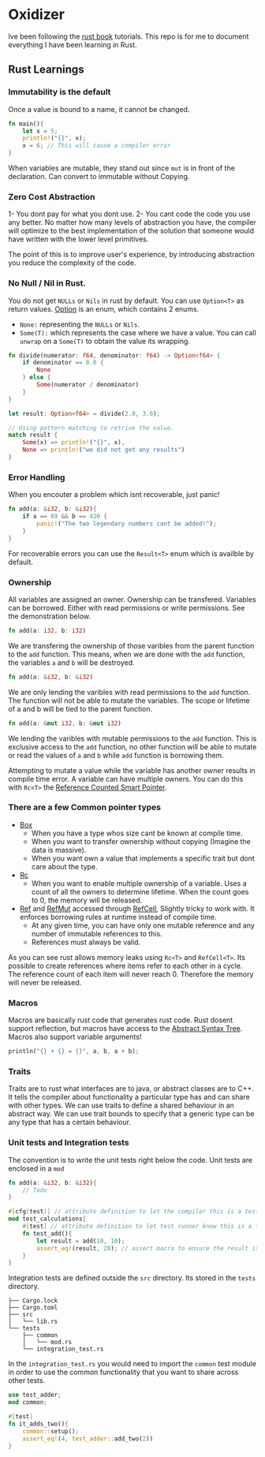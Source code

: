 # Oxidizer

Ive been following the [rust book](https://doc.rust-lang.org/book/) tutorials.
This repo is for me to document everything I have been learning in Rust.


## Rust Learnings

### Immutability is the default
Once a value is bound to a name, it cannot be changed.
```rust
fn main(){
    let x = 5;
    println!("{}", x);
    x = 6; // This will cause a compiler error
}
```
When variables are mutable, they stand out since `mut` is in front of the declaration. Can convert to immutable without Copying.

### Zero Cost Abstraction
1- You dont pay for what you dont use.
2- You cant code the code you use any better.
No matter how many levels of abstraction you have, the compiler will optimize to the best implementation of the solution that someone would have written with the lower level primitives.

The point of this is to improve user's experience, by introducing abstraction you reduce the complexity of the code.

### No Null / Nil in Rust.
You do not get `NULLs` or `Nils` in rust by default. You can use `Option<T>` as return values. [Option](https://doc.rust-lang.org/std/option/enum.Option.html) is an enum, which contains 2 enums. 
- `None:` representing the `NULLs` or `Nils`. 
- `Some(T):` which represents the case where we have a value. You can call `unwrap` on a `Some(T)` to obtain the value its wrapping.
```rust
fn divide(numerator: f64, denominator: f64) -> Option<f64> {
    if denominator == 0.0 {
        None
    } else {
        Some(numerator / denominator)
    }
}

let result: Option<f64> = divide(2.0, 3.0);

// Using pattern matching to retrive the value.
match result {
    Some(x) => println!("{}", x),
    None => println!("we did not get any results") 
}
```

### Error Handling
When you encouter a problem which isnt recoverable, just panic!
```rust
fn add(a: &i32, b: &i32){
    if a == 69 && b == 420 {
        panic!("The two legendary numbers cant be added!");
    }
}
```

For recoverable errors you can use the `Result<T>` enum which is availble by default.

### Ownership
All variables are assigned an owner. Ownership can be transfered. Variables can be borrowed. Either with read permissions or write permissions. See the demonstration below.


```rust
fn add(a: i32, b: i32)
```
We are transfering the ownership of those varibles from the parent function to the `add` function. This means, when we are done with the `add` function, the variables `a` and `b` will be destroyed.


```rust
fn add(a: &i32, b: &i32)
```
We are only lending the varibles with read permissions to the `add` function. The function will not be able to mutate the variables. The scope or lifetime of a and b will be tied to the parent function.


```rust
fn add(a: &mut i32, b: &mut i32)
```
We lending the varibles with mutable permissions to the `add` function. This is exclusive access to the `add` function, no other function will be able to mutate or read the values of `a` and `b` while `add` function is borrowing them.

Attempting to mutate a value while the variable has another owner results in compile time error.
A variable can have multiple owners. You can do this with `Rc<T>` the [Reference Counted Smart Pointer](https://doc.rust-lang.org/book/ch15-04-rc.html).

### There are a few Common pointer types
- [Box<T>](https://doc.rust-lang.org/std/boxed/struct.Box.html)
  - When you have a type whos size cant be known at compile time.
  - When you want to transfer ownership without copying (Imagine the data is massive).
  - When you want own a value that implements a specific trait but dont care about the type.
- [Rc<T>](https://doc.rust-lang.org/book/ch15-04-rc.html)
  - When you want to enable multiple ownership of a variable. Uses a count of all the owners to determine lifetime. When the count goes to 0, the memory will be released.
- [Ref<T>](https://doc.rust-lang.org/std/cell/struct.Ref.html) and [RefMut<T>](https://doc.rust-lang.org/std/cell/struct.RefMut.html) accessed through [RefCell<T>](https://doc.rust-lang.org/std/cell/struct.RefCell.html), Slightly tricky to work with. It enforces borrowing rules at runtime instead of compile time.
  - At any given time, you can have only one mutable reference and any number of immutable references to this.
  - References must always be valid.
  
As you can see rust allows memory leaks using `Rc<T>` and `RefCell<T>`. Its possible to create references where items refer to each other in a cycle. The reference count of each item will never reach 0. Therefore the memory will never be released.


### Macros
Macros are basically rust code that generates rust code. Rust dosent support reflection, but macros have access to the [Abstract Syntax Tree](https://en.wikipedia.org/wiki/Abstract_syntax_tree).
Macros also support variable arguments!
```rust
println("{} + {} = {}", a, b, a + b);
```

### Traits
Traits are to rust what interfaces are to java, or abstract classes are to C++. It tells the compiler about functionality a particular type has and can share with other types. We can use traits to define a shared behaviour in an abstract way. We can use trait bounds to specify that a generic type can be any type that has a certain behaviour.

### Unit tests and Integration tests
The convention is to write the unit tests right below the code. Unit tests are enclosed in a `mod`
```rust
fn add(a: &i32, b: &i32){
    // Todo
}

#[cfg(test)] // attribute definition to let the compiler this is a test module.
mod test_calculations{
    #[test] // attribute definition to let test runner know this is a test function.
    fn test_add(){
        let result = add(10, 10);
        assert_eq!(result, 20); // assert macro to ensure the result is as expected.
    }
}
```

Integration tests are defined outside the `src` directory. Its stored in the `tests` directory. 
```
├── Cargo.lock
├── Cargo.toml
├── src
│   └── lib.rs
└── tests
    ├── common
    │   └── mod.rs
    └── integration_test.rs
```
In the `integration_test.rs` you would need to import the `common` test module in order to use the common functionality that you want to share across other tests.
```rust
use test_adder;
mod common;

#[test]
fn it_adds_two(){
    common::setup();
    assert_eq!(4, test_adder::add_two(2))
}
```

